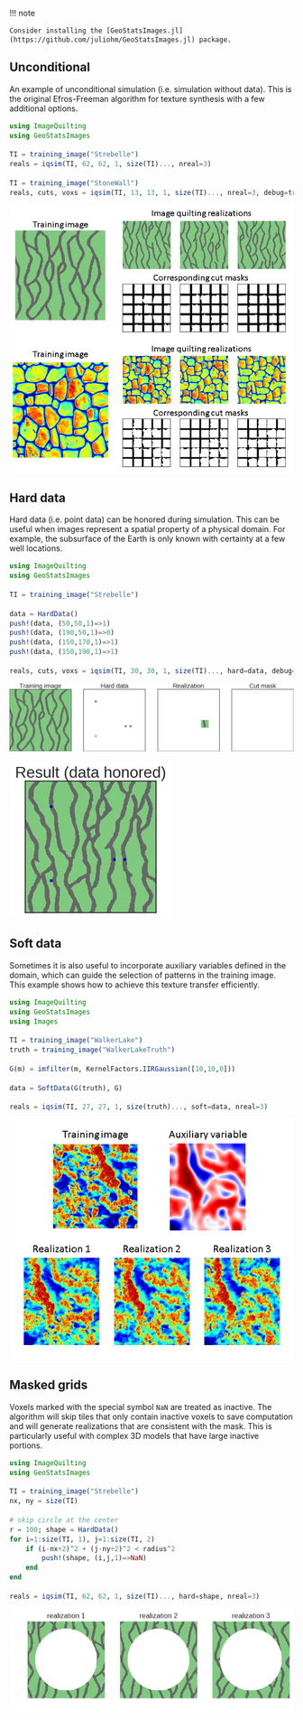 !!! note

    Consider installing the [GeoStatsImages.jl](https://github.com/juliohm/GeoStatsImages.jl) package.

## Unconditional

An example of unconditional simulation (i.e. simulation without data).
This is the original Efros-Freeman algorithm for texture synthesis with a
few additional options.

```julia
using ImageQuilting
using GeoStatsImages

TI = training_image("Strebelle")
reals = iqsim(TI, 62, 62, 1, size(TI)..., nreal=3)

TI = training_image("StoneWall")
reals, cuts, voxs = iqsim(TI, 13, 13, 1, size(TI)..., nreal=3, debug=true)
```
![Unconditional simulation](images/unconditional.png)

## Hard data

Hard data (i.e. point data) can be honored during simulation. This can be useful
when images represent a spatial property of a physical domain. For example, the
subsurface of the Earth is only known with certainty at a few well locations.

```julia
using ImageQuilting
using GeoStatsImages

TI = training_image("Strebelle")

data = HardData()
push!(data, (50,50,1)=>1)
push!(data, (190,50,1)=>0)
push!(data, (150,170,1)=>1)
push!(data, (150,190,1)=>1)

reals, cuts, voxs = iqsim(TI, 30, 30, 1, size(TI)..., hard=data, debug=true)
```
![Hard data conditioning](images/hard.gif)

![Hard data conditioning](images/hard.png)

## Soft data

Sometimes it is also useful to incorporate auxiliary variables defined in the
domain, which can guide the selection of patterns in the training image. This
example shows how to achieve this texture transfer efficiently.

```julia
using ImageQuilting
using GeoStatsImages
using Images

TI = training_image("WalkerLake")
truth = training_image("WalkerLakeTruth")

G(m) = imfilter(m, KernelFactors.IIRGaussian([10,10,0]))

data = SoftData(G(truth), G)

reals = iqsim(TI, 27, 27, 1, size(truth)..., soft=data, nreal=3)
```
![Soft data conditioning](images/soft.png)

## Masked grids

Voxels marked with the special symbol `NaN` are treated as inactive. The algorithm
will skip tiles that only contain inactive voxels to save computation and will
generate realizations that are consistent with the mask. This is particularly
useful with complex 3D models that have large inactive portions.

```julia
using ImageQuilting
using GeoStatsImages

TI = training_image("Strebelle")
nx, ny = size(TI)

# skip circle at the center
r = 100; shape = HardData()
for i=1:size(TI, 1), j=1:size(TI, 2)
    if (i-nx÷2)^2 + (j-ny÷2)^2 < radius^2
        push!(shape, (i,j,1)=>NaN)
    end
end

reals = iqsim(TI, 62, 62, 1, size(TI)..., hard=shape, nreal=3)
```
![Masked grids](images/masked.png)
